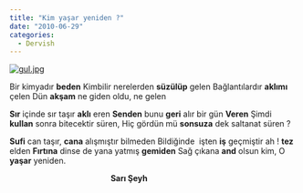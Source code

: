 ```yaml
---
title: "Kim yaşar yeniden ?"
date: "2010-06-29"
categories: 
  - Dervish
---
```


[![gul.jpg](/uploads/2010/06/gul-1.jpg)](/uploads/2010/06/gul-1.jpg "gul.jpg")

Bir kimyadır **beden** Kimbilir nerelerden **süzülüp** gelen Bağlantılardır **aklımı** çelen Dün **akşam** ne giden oldu, ne gelen

**Sır** içinde sır taşır **aklı** eren **Senden** bunu **geri** alır bir gün **Veren** Şimdi **kullan** sonra bitecektir süren, Hiç gördün mü **sonsuza** dek saltanat süren ?

**Sufi** can taşır, **cana** alışmıştır bilmeden Bildiğinde  işten **iş** geçmiştir ah ! **tez** elden **Fırtına** dinse de yana yatmış **gemiden** Sağ çıkana **and** olsun kim, O **yaşar** yeniden.

                                             **Sarı Şeyh**
